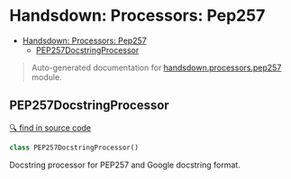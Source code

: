 # Handsdown: Processors: Pep257

- [Handsdown: Processors: Pep257](#handsdown-processors-pep257)
  - [PEP257DocstringProcessor](#pep257docstringprocessor)

> Auto-generated documentation for [handsdown.processors.pep257](../handsdown/processors/pep257.py) module.

## PEP257DocstringProcessor

[🔍 find in source code](../handsdown/processors/pep257.py#L7)

```python
class PEP257DocstringProcessor()
```

Docstring processor for PEP257 and Google docstring format.
